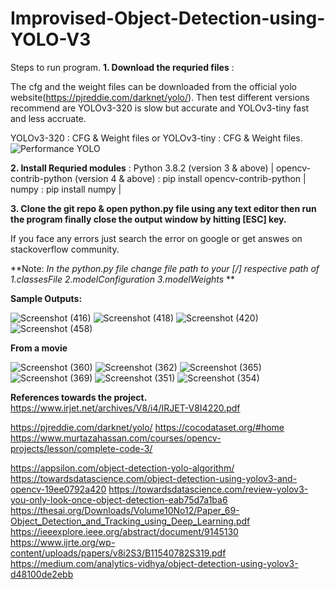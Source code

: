 # Improvised-Object-Detection-using-YOLO-V3
Steps to run program.
**1. Download the requried files** :

The cfg and the weight files can be downloaded from the official yolo website(https://pjreddie.com/darknet/yolo/). 
Then test different versions recommend are YOLOv3-320 is slow but accurate and YOLOv3-tiny fast and less accruate.

YOLOv3-320 : CFG & Weight files or YOLOv3-tiny : CFG & Weight files.
![Performance YOLO](https://user-images.githubusercontent.com/44461959/115347100-9f20e480-a1ce-11eb-9d0a-42122090aa9d.PNG)

**2. Install Requried modules** :
Python 3.8.2 (version 3 & above) |
opencv-contrib-python (version 4 & above) : pip install opencv-contrib-python |
numpy : pip install numpy |

**3. Clone the git repo & open python.py file using any text editor then run the program finally close the output window by hitting [ESC] key.**


If you face any errors just search the error on google or get answes on stackoverflow community.

**Note: 
*In the python.py file change file path to your [/] respective path of 1.classesFile 2.modelConfiguration 3.modelWeights* **

**Sample Outputs:**

![Screenshot (416)](https://user-images.githubusercontent.com/44461959/115352011-7b609d00-a1d4-11eb-98bc-b27baf40fd30.png)
![Screenshot (418)](https://user-images.githubusercontent.com/44461959/115352019-7d2a6080-a1d4-11eb-9925-8eaa6d99437f.png)
![Screenshot (420)](https://user-images.githubusercontent.com/44461959/115352020-7dc2f700-a1d4-11eb-8b21-ae6b4345dfd8.png)
![Screenshot (458)](https://user-images.githubusercontent.com/44461959/115352022-7e5b8d80-a1d4-11eb-80c9-b8951be928a2.png)


**From a movie**

![Screenshot (360)](https://user-images.githubusercontent.com/44461959/115351511-f70e1a00-a1d3-11eb-895d-79a428b0b949.png)
![Screenshot (362)](https://user-images.githubusercontent.com/44461959/115351513-f7a6b080-a1d3-11eb-8990-7176ba142bf4.png)
![Screenshot (365)](https://user-images.githubusercontent.com/44461959/115351530-fbd2ce00-a1d3-11eb-8d6a-73a65dd49fc1.png)
![Screenshot (369)](https://user-images.githubusercontent.com/44461959/115351544-fecdbe80-a1d3-11eb-87b2-8531cdc65f07.png)
![Screenshot (351)](https://user-images.githubusercontent.com/44461959/115351548-ff665500-a1d3-11eb-802d-f6cc76bb4a41.png)
![Screenshot (354)](https://user-images.githubusercontent.com/44461959/115351506-f4abc000-a1d3-11eb-8afb-8d8188ca0e52.png)





**References towards the project.**
https://www.irjet.net/archives/V8/i4/IRJET-V8I4220.pdf

https://pjreddie.com/darknet/yolo/ 
https://cocodataset.org/#home
https://www.murtazahassan.com/courses/opencv-projects/lesson/complete-code-3/


https://appsilon.com/object-detection-yolo-algorithm/
https://towardsdatascience.com/object-detection-using-yolov3-and-opencv-19ee0792a420
https://towardsdatascience.com/review-yolov3-you-only-look-once-object-detection-eab75d7a1ba6
https://thesai.org/Downloads/Volume10No12/Paper_69-Object_Detection_and_Tracking_using_Deep_Learning.pdf
https://ieeexplore.ieee.org/abstract/document/9145130
https://www.ijrte.org/wp-content/uploads/papers/v8i2S3/B11540782S319.pdf
https://medium.com/analytics-vidhya/object-detection-using-yolov3-d48100de2ebb 

